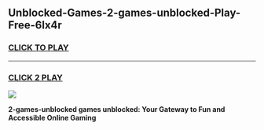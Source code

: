 
## Unblocked-Games-2-games-unblocked-Play-Free-6lx4r
<h3>
<a href="https://premium76.site?title=2-games-unblocked&ref=15A">CLICK TO PLAY</a></h3>
<hr>

<h3>
<a href="https://premium76.site?title=2-games-unblocked&ref=15A">CLICK 2 PLAY</a>
  
</h3>

<a href="https://premium76.site?title=2-games-unblocked&ref=15A"><img src="https://clearcache.store/games.png"></a>


**2-games-unblocked games unblocked: Your Gateway to Fun and Accessible Online Gaming**
